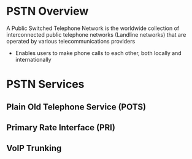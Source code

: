 # PSTN Overview

A Public Switched Telephone Network is the worldwide collection of interconnected public telephone networks (Landline networks) that are operated by various telecommunications providers

* Enables users to make phone calls to each other, both locally and internationally

# PSTN Services

## Plain Old Telephone Service (POTS)

## Primary Rate Interface (PRI)

## VoIP Trunking


